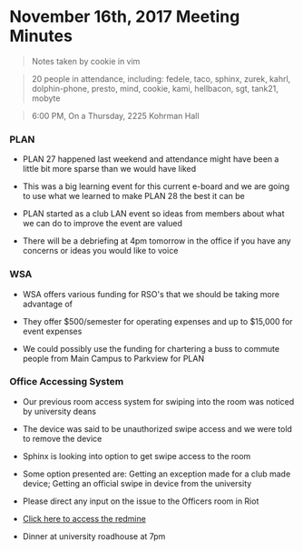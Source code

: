 # November 16th, 2017 Meeting Minutes
> Notes taken by cookie in vim

> 20 people in attendance, including: fedele, taco, sphinx, zurek, kahrl, dolphin-phone, presto, mind, cookie, kami, hellbacon, sgt, tank21, mobyte

> 6:00 PM, On a Thursday, 2225 Kohrman Hall


### PLAN 

- PLAN 27 happened last weekend and attendance might have been a little bit more sparse than we would have liked

- This was a big learning event for this current e-board and we are going to use what we learned to make PLAN 28 the best it can be

- PLAN started as a club LAN event so ideas from members about what we can do to improve the event are valued 

- There will be a debriefing at 4pm tomorrow in the office if you have any concerns or ideas you would like to voice


### WSA 

- WSA offers various funding for RSO's that we should be taking more advantage of

- They offer $500/semester for operating expenses and up to $15,000 for event expenses

- We could possibly use the funding for chartering a buss to commute people from Main Campus to Parkview for PLAN


### Office Accessing System

- Our previous room access system for swiping into the room was noticed by university deans 

- The device was said to be unauthorized swipe access and we were told to remove the device

- Sphinx is looking into option to get swipe access to the room

- Some option presented are: Getting an exception made for a club made device; Getting an official swipe in device from the university

- Please direct any input on the issue to the Officers room in Riot

- [Click here to access the redmine](https://cclub.cs.wmich.edu/redmine/projects/office-access-system)

- Dinner at university roadhouse at 7pm
